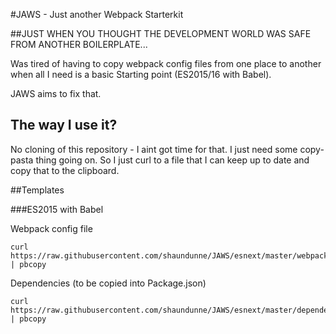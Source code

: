 #JAWS - Just another Webpack Starterkit

##JUST WHEN YOU THOUGHT THE DEVELOPMENT WORLD WAS SAFE FROM ANOTHER BOILERPLATE...

Was tired of having to copy webpack config files from one place to another when all I need is a basic Starting point (ES2015/16 with Babel).

JAWS aims to fix that.

## The way I use it?

No cloning of this repository - I aint got time for that. I just need some copy-pasta thing going on. So I just curl to a file that I can keep up to date and copy that to the clipboard.


##Templates

###ES2015 with Babel

Webpack config file
```
curl https://raw.githubusercontent.com/shaundunne/JAWS/esnext/master/webpack.config.js | pbcopy
```
Dependencies (to be copied into Package.json)
```
curl https://raw.githubusercontent.com/shaundunne/JAWS/esnext/master/dependencies.json | pbcopy
```
